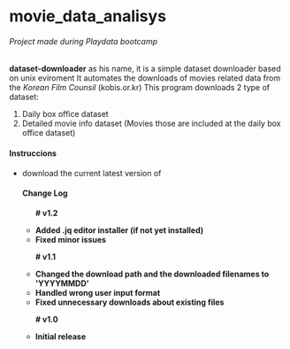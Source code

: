 # movie_data_analisys
<h6>Project made during Playdata bootcamp</h6>

<h2><dataset-downloader></h2>
  <p><b>dataset-downloader</b> as his name, it is a simple dataset downloader based on unix eviroment
  It automates the downloads of movies related data from the <i>Korean Film Counsil</i> (kobis.or.kr)
  This program downloads 2 type of dataset:
  <ol><li> Daily box office dataset </li>
    <li> Detailed movie info dataset (Movies those are included at the daily box office dataset) </li>
  </ol></p>

<h4>Instruccions</h4>
<ul>  
  <li> download the current latest version of 

  
  <h4>Change Log</h4>
<ul>
  <p><b># v1.2 <b/></p>
  <li> Added .jq editor installer (if not yet installed) </li>
  <li> Fixed minor issues </li>
  <p><b># v1.1 <b/></p>
    <li> Changed the download path and the downloaded filenames to 'YYYYMMDD' </li>
    <li> Handled wrong user input format </li>
    <li> Fixed unnecessary downloads about existing files </li>
  <p><b># v1.0 <b/></p>
    <li> Initial release </li>
</ul>
